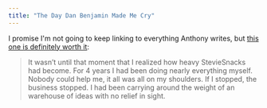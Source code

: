 ```yaml
---
title: "The Day Dan Benjamin Made Me Cry"
---
```

<p>I promise I'm not going to keep linking to everything Anthony writes, but <a href="http://guitarteacher20.com/blog/2013/4/9/the-day-dan-benjamin-made-me-cry">this one is definitely worth it</a>:</p>
<blockquote><p>
  It wasn’t until that moment that I realized how heavy StevieSnacks had become. For 4 years I had been doing nearly everything myself. Nobody could help me, it all was all on my shoulders. If I stopped, the business stopped. I had been carrying around the weight of an warehouse of ideas with no relief in sight.
</p></blockquote>
